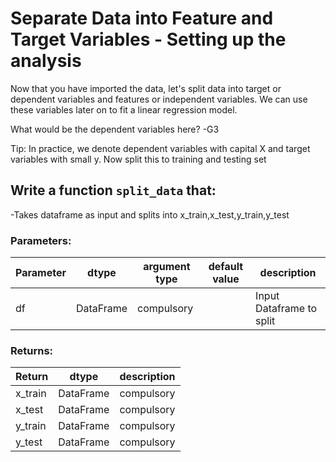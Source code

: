 # Separate Data into Feature and Target Variables - Setting up the analysis

Now that you have imported the data, let's split data into target or dependent variables and features or independent variables. We can use these variables later on to fit a linear regression model.

What would be the dependent variables here?
-G3

Tip: In practice, we denote dependent variables with capital X and target variables with small y.
Now split this to training and testing set
## Write a function `split_data` that:
-Takes dataframe as input and splits into x_train,x_test,y_train,y_test

### Parameters:

| Parameter | dtype | argument type | default value | description |
| --- | --- | --- | --- | --- |
| df | DataFrame | compulsory |  | Input Dataframe to split |


### Returns:
| Return | dtype | description |
| --- | --- | --- | 
| x_train | DataFrame | compulsory |  | Independent variables training |
| x_test| DataFrame | compulsory |  | Independent variables testing|
| y_train | DataFrame | compulsory |  | training target|
| y_test| DataFrame | compulsory |  | testing target|
